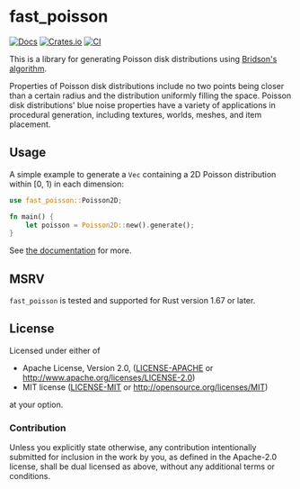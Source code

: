 # fast_poisson

[![Docs](https://docs.rs/fast_poisson/badge.svg)](https://docs.rs/fast_poisson/)
[![Crates.io](https://img.shields.io/crates/v/fast_poisson.svg)](https://crates.io/crates/fast_poisson)
[![CI](https://github.com/Kromey/fast_poisson/actions/workflows/rust.yml/badge.svg)](https://github.com/Kromey/fast_poisson/actions/workflows/rust.yml)

This is a library for generating Poisson disk distributions using [Bridson's algorithm][Bridson].

Properties of Poisson disk distributions include no two points being closer than a certain radius
and the distribution uniformly filling the space. Poisson disk distributions' blue noise properties
have a variety of applications in procedural generation, including textures, worlds, meshes, and
item placement.

## Usage

A simple example to generate a `Vec` containing a 2D Poisson distribution within [0, 1) in each
dimension:

```rust
use fast_poisson::Poisson2D;

fn main() {
    let poisson = Poisson2D::new().generate();
}
```

See [the documentation](https://docs.rs/fast_poisson/) for more.

## MSRV

`fast_poisson` is tested and supported for Rust version 1.67 or later.

## License

Licensed under either of

 * Apache License, Version 2.0, ([LICENSE-APACHE](LICENSE-APACHE) or
   http://www.apache.org/licenses/LICENSE-2.0)
 * MIT license ([LICENSE-MIT](LICENSE-MIT) or http://opensource.org/licenses/MIT)

at your option.

### Contribution

Unless you explicitly state otherwise, any contribution intentionally submitted
for inclusion in the work by you, as defined in the Apache-2.0 license, shall be dual licensed as
above, without any additional terms or conditions.

[Bridson]: https://www.cct.lsu.edu/~fharhad/ganbatte/siggraph2007/CD2/content/sketches/0250.pdf
